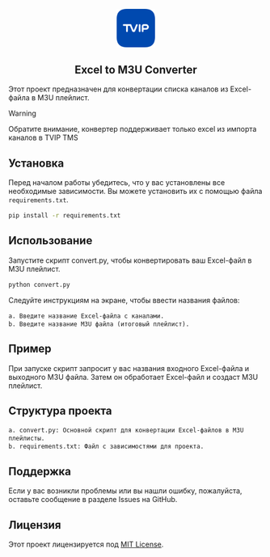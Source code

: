 <p align="center">
    <img src='assets/tvip-logo.png' alt='Логотип' width='15%'>
</p>

<h2 align="center">
Excel to M3U Converter
</h2>


Этот проект предназначен для конвертации списка каналов из Excel-файла в M3U плейлист.

> [!WARNING]
> Обратите внимание, конвертер поддерживает только excel из импорта каналов в TVIP TMS

## Установка

Перед началом работы убедитесь, что у вас установлены все необходимые зависимости. Вы можете установить их с помощью файла `requirements.txt`.

```bash
pip install -r requirements.txt
```

## Использование

Запустите скрипт convert.py, чтобы конвертировать ваш Excel-файл в M3U плейлист.

```bash
python convert.py
```

Следуйте инструкциям на экране, чтобы ввести названия файлов:

    a. Введите название Excel-файла с каналами.
    b. Введите название M3U файла (итоговый плейлист).

## Пример

При запуске скрипт запросит у вас названия входного Excel-файла и выходного M3U файла. Затем он обработает Excel-файл и создаст M3U плейлист.

## Структура проекта

    a. convert.py: Основной скрипт для конвертации Excel-файлов в M3U плейлисты.
    b. requirements.txt: Файл с зависимостями для проекта.

## Поддержка

Если у вас возникли проблемы или вы нашли ошибку, пожалуйста, оставьте сообщение в разделе Issues на GitHub.

## Лицензия

Этот проект лицензируется под [MIT License](https://github.com/reques6e/TVIPChannelToM3u/blob/main/LICENSE).

